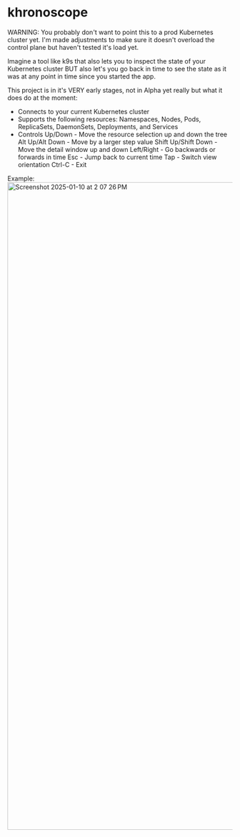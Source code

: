 # khronoscope
WARNING: You probably don't want to point this to a prod Kubernetes cluster yet.  I'm made adjustments to make sure it doesn't overload the control plane but haven't tested it's load yet.

Imagine a tool like k9s that also lets you to inspect the state of your Kubernetes cluster BUT also let's you go back in time to see the state as it was at any point in time since you started the app.

This project is in it's VERY early stages, not in Alpha yet really but what it does do at the moment:

- Connects to your current Kubernetes cluster
- Supports the following resources: Namespaces, Nodes, Pods, ReplicaSets, DaemonSets, Deployments, and Services
- Controls
	Up/Down - Move the resource selection up and down the tree
	Alt Up/Alt Down - Move by a larger step value
	Shift Up/Shift Down - Move the detail window up and down 
	Left/Right - Go backwards or forwards in time
	Esc - Jump back to current time
	Tap - Switch view orientation
	Ctrl-C - Exit

Example:
<img width="1452" alt="Screenshot 2025-01-10 at 2 07 26 PM" src="https://github.com/user-attachments/assets/d4eeac64-b203-40ff-a668-631055b06639" />
